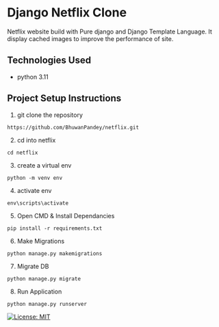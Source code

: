 # Django Netflix Clone
Netflix website build with Pure django and Django Template Language. 
It display cached images to improve the performance of site.



## Technologies Used
- python 3.11

## Project Setup Instructions
1) git clone the repository 
```
https://github.com/BhuwanPandey/netflix.git
```
2. cd into netflix
```
cd netflix
```
3. create a virtual env
```
python -m venv env
```
4. activate env
```
env\scripts\activate
```
5. Open CMD & Install Dependancies
```
pip install -r requirements.txt
```
6. Make Migrations
```
python manage.py makemigrations
```
7. Migrate DB
```
python manage.py migrate
```
8. Run Application
```
python manage.py runserver
```


[![License: MIT](https://img.shields.io/badge/License-MIT-yellow.svg)](https://opensource.org/licenses/MIT)
